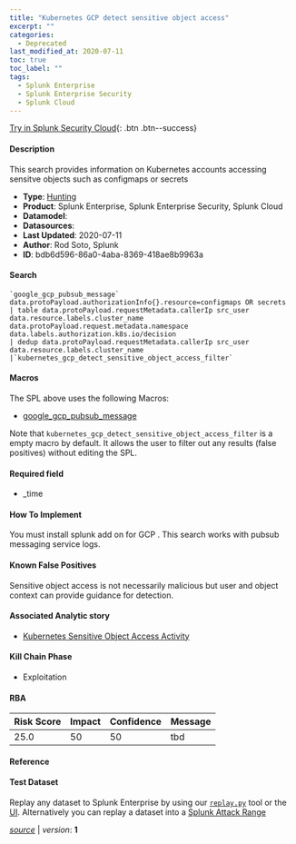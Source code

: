 ```yaml
---
title: "Kubernetes GCP detect sensitive object access"
excerpt: ""
categories:
  - Deprecated
last_modified_at: 2020-07-11
toc: true
toc_label: ""
tags:
  - Splunk Enterprise
  - Splunk Enterprise Security
  - Splunk Cloud
---
```




[Try in Splunk Security Cloud](https://www.splunk.com/en_us/cyber-security.html){: .btn .btn--success}

#### Description

This search provides information on Kubernetes accounts accessing sensitve objects such as configmaps or secrets

- **Type**: [Hunting](https://github.com/splunk/security_content/wiki/object-Analytic-Types)
- **Product**: Splunk Enterprise, Splunk Enterprise Security, Splunk Cloud
- **Datamodel**: 
- **Datasources**: 
- **Last Updated**: 2020-07-11
- **Author**: Rod Soto, Splunk
- **ID**: bdb6d596-86a0-4aba-8369-418ae8b9963a

#### Search

```
`google_gcp_pubsub_message` data.protoPayload.authorizationInfo{}.resource=configmaps OR secrets  
| table data.protoPayload.requestMetadata.callerIp src_user data.resource.labels.cluster_name data.protoPayload.request.metadata.namespace data.labels.authorization.k8s.io/decision 
| dedup data.protoPayload.requestMetadata.callerIp src_user data.resource.labels.cluster_name 
|`kubernetes_gcp_detect_sensitive_object_access_filter`
```

#### Macros
The SPL above uses the following Macros:
* [google_gcp_pubsub_message](https://github.com/splunk/security_content/blob/develop/macros/google_gcp_pubsub_message.yml)

Note that `kubernetes_gcp_detect_sensitive_object_access_filter` is a empty macro by default. It allows the user to filter out any results (false positives) without editing the SPL.

#### Required field
* _time


#### How To Implement
You must install splunk add on for GCP . This search works with pubsub messaging service logs.

#### Known False Positives
Sensitive object access is not necessarily malicious but user and object context can provide guidance for detection.

#### Associated Analytic story
* [Kubernetes Sensitive Object Access Activity](/stories/kubernetes_sensitive_object_access_activity)


#### Kill Chain Phase
* Exploitation



#### RBA

| Risk Score  | Impact      | Confidence   | Message      |
| ----------- | ----------- |--------------|--------------|
| 25.0 | 50 | 50 | tbd |




#### Reference


#### Test Dataset
Replay any dataset to Splunk Enterprise by using our [`replay.py`](https://github.com/splunk/attack_data#using-replaypy) tool or the [UI](https://github.com/splunk/attack_data#using-ui).
Alternatively you can replay a dataset into a [Splunk Attack Range](https://github.com/splunk/attack_range#replay-dumps-into-attack-range-splunk-server)



[*source*](https://github.com/splunk/security_content/tree/develop/detections/deprecated/kubernetes_gcp_detect_sensitive_object_access.yml) \| *version*: **1**